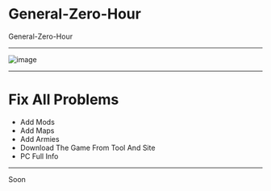 # General-Zero-Hour
General-Zero-Hour

** **

![image](https://user-images.githubusercontent.com/74623428/164616358-da3519b0-52a3-4801-bb8d-5958790260c0.png)

** **

Fix All Problems
===============
- Add Mods
- Add Maps
- Add Armies
- Download The Game From Tool And Site
- PC Full Info

** **
Soon
